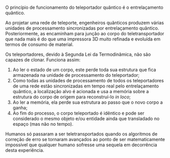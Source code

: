 O princípio de funcionamento do teleportador quântico é o entrelaçamento quântico.

Ao projetar uma rede de teleporte, engenheiros quânticos produzem várias unidades de processamento sincronizadas por entrelaçamento quântico. Posteriormente, as encaminham para junção ao corpo do teletransportador que nada mais é do que uma impressora 3D muito refinada e evoluída em termos de consumo de material.

Os teleportadores, devido à Segunda Lei da Termodinâmica, não são capazes de clonar. Funciona assim:
1. Ao ler o estado de um corpo, este perde toda sua estrutura que fica armazenada na unidade de processamento do teleportador;
2. Como todas as unidades de processamento de todos os teleportadores de uma rede estão sincronizadas em tempo real pelo entrelaçamento quântico, a localização alvo é acionada e usa a memória sobre a estrutura do corpo de origem para reconstruí-lo _in loco_;
3. Ao ler a memória, ela perde sua estrutura ao passo que o novo corpo a ganha;
4. Ao fim do processo, o corpo teleportado é idêntico e pode ser considerado o mesmo objeto e/ou entidade ainda que transladado no espaço (mas não no tempo).

Humanos só passaram a ser teletransportados quando os algoritmos de correção de erro se tornaram avançados ao ponto de ser matematicamente impossível que qualquer humano sofresse uma sequela em decorrência desta experiência.